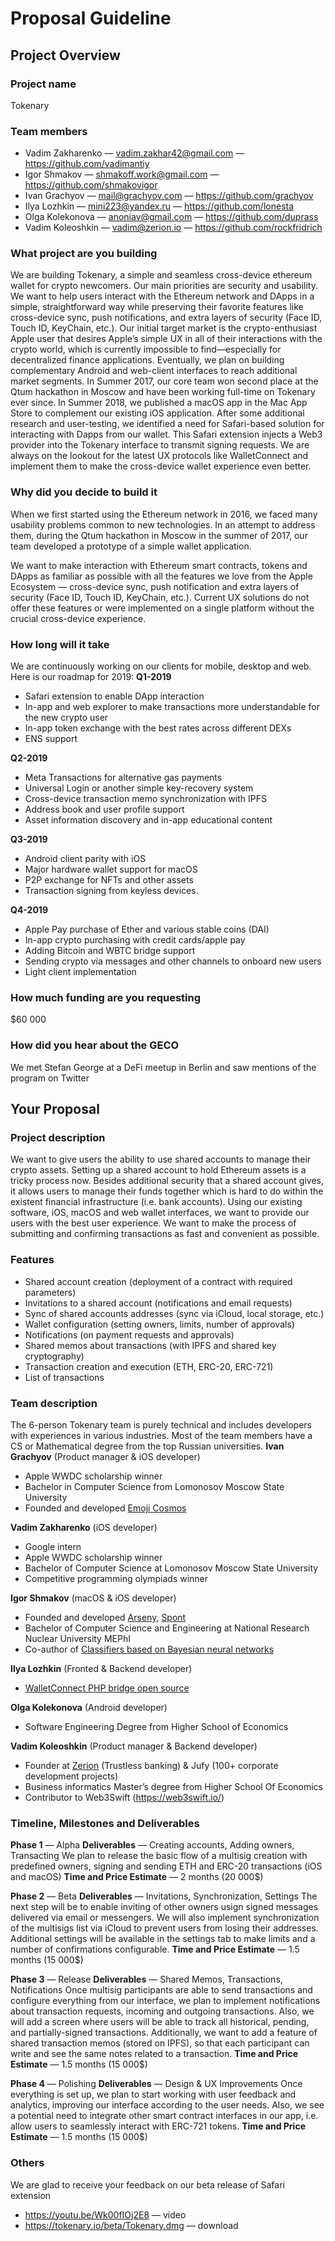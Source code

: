 # Proposal Guideline 

## Project Overview

### Project name
Tokenary

### Team members 
* Vadim Zakharenko  — vadim.zakhar42@gmail.com — https://github.com/vadimantiy
* Igor Shmakov — shmakoff.work@gmail.com — https://github.com/shmakovigor 
* Ivan Grachyov — mail@grachyov.com — https://github.com/grachyov
* Ilya Lozhkin — mini223@yandex.ru —  https://github.com/lonesta 
* Olga Kolekonova —  anoniav@gmail.com — https://github.com/duprass
* Vadim Koleoshkin — vadim@zerion.io — https://github.com/rockfridrich  

### What project are you building 
We are building Tokenary, a simple and seamless cross-device ethereum wallet for crypto newcomers. Our main priorities are security and usability. We want to help users interact with the Ethereum network and DApps in a simple, straightforward way while preserving their favorite features like cross-device sync, push notifications, and extra layers of security (Face ID, Touch ID, KeyChain, etc.). Our initial target market is the crypto-enthusiast Apple user that desires Apple’s simple UX in all of their interactions with the crypto world, which is currently impossible to find—especially for decentralized finance applications. Eventually, we plan on building complementary Android and web-client interfaces to reach additional market segments. 
In Summer 2017, our core team won second place at the Qtum hackathon in Moscow and have been working full-time on Tokenary ever since. In Summer 2018, we published a macOS app in the Mac App Store to complement our existing iOS application. After some additional research and user-testing, we identified a need for Safari-based solution for interacting with Dapps from our wallet. This Safari extension injects a Web3 provider into the Tokenary interface to transmit signing requests.
We are always on the lookout for the latest UX protocols like WalletConnect and implement them to make the cross-device wallet experience even better.

### Why did you decide to build it 
When we first started using the Ethereum network in 2016, we faced many usability problems common to new technologies. In an attempt to address them, during the Qtum hackathon in Moscow in the summer of 2017, our team developed a prototype of a simple wallet application.

We want to make interaction with Ethereum smart contracts, tokens and DApps as familiar as possible with all the features we love from the Apple Ecosystem — cross-device sync, push notification and extra layers of security (Face ID, Touch ID, KeyChain, etc.). Current UX solutions do not offer these features or were implemented on a single platform without the crucial cross-device experience. 

### How long will it take 
We are continuously working on our clients for mobile, desktop and web. Here is our roadmap for 2019:
**Q1-2019**
* Safari extension to enable DApp interaction
* In-app and web explorer to make transactions more understandable for the new crypto user
* In-app token exchange with the best rates across different DEXs
* ENS support

**Q2-2019**
* Meta Transactions for alternative gas payments 
* Universal Login or another simple key-recovery system
* Cross-device transaction memo synchronization with IPFS
* Address book and user profile support
* Asset information discovery and in-app educational content

**Q3-2019**
* Android client parity with iOS
* Major hardware wallet support for macOS
* P2P exchange for NFTs and other assets
* Transaction signing from keyless devices.

**Q4-2019**
* Apple Pay purchase of Ether and various stable coins (DAI)
* In-app crypto purchasing with credit cards/apple pay  
* Adding Bitcoin and WBTC bridge support 
* Sending crypto via messages and other channels to onboard new users
* Light client implementation

### How much funding are you requesting  
$60 000

### How did you hear about the GECO
We met Stefan George at a DeFi meetup in Berlin and saw mentions of the program on Twitter

## Your Proposal 

### Project description
We want to give users the ability to use shared accounts to manage their crypto assets. Setting up a shared account to hold Ethereum assets is a tricky process now. Besides additional security that a shared account gives, it allows users to manage their funds together which is hard to do within the existent financial infrastructure (i.e. bank accounts). Using our existing software, iOS, macOS and web wallet interfaces, we want to provide our users with the best user experience. We want to make the process of submitting and confirming transactions as fast and convenient as possible.

### Features
* Shared account creation (deployment of a contract with required parameters)
* Invitations to a shared account (notifications and email requests)
* Sync of shared accounts addresses (sync via iCloud, local storage, etc.)
* Wallet configuration (setting owners, limits, number of approvals)
* Notifications (on payment requests and approvals)
* Shared memos about transactions (with IPFS and shared key cryptography)
* Transaction creation and execution (ETH, ERC-20, ERC-721)
* List of transactions

### Team description
The 6-person Tokenary team is purely technical and includes developers with experiences in various industries. Most of the team members have a CS or Mathematical degree from the top Russian universities. 
**Ivan Grachyov** (Product manager & iOS developer)
* Apple WWDC scholarship winner
* Bachelor in Computer Science from Lomonosov Moscow State University
* Founded and developed [Emoji Cosmos](https://www.producthunt.com/posts/emoji-cosmos)

**Vadim Zakharenko** (iOS developer)
* Google intern
* Apple WWDC scholarship winner
* Bachelor of Computer Science at Lomonosov Moscow State University
* Competitive programming olympiads winner

**Igor Shmakov** (macOS & iOS developer)
* Founded and developed [Arseny](https://itunes.apple.com/ru/app/id1340250301), [Spont](https://itunes.apple.com/us/app/spont-make-events-meet-new-people/id1125189088?mt=8)
* Bachelor of Computer Science and Engineering at National Research Nuclear University MEPhI
* Co-author of [Classifiers based on Bayesian neural networks](https://ieeexplore.ieee.org/document/7910653) 

**Ilya Lozhkin** (Fronted & Backend developer)
* [WalletConnect PHP bridge open source](https://github.com/Tokenary/laravel-walletconnect-bridge) 

**Olga Kolekonova** (Android developer)
* Software Engineering Degree from Higher School of Economics 

**Vadim Koleoshkin** (Product manager & Backend developer)
* Founder at [Zerion](https://zerion.io) (Trustless banking) & Jufy (100+ corporate development projects)
* Business informatics Master’s degree from Higher School Of Economics 
* Contributor to Web3Swift (https://web3swift.io/) 

### Timeline, Milestones and Deliverables
**Phase 1** — Alpha 
**Deliverables** — Creating accounts, Adding owners, Transacting 
We plan to release the basic flow of a multisig creation with predefined owners, signing and sending ETH and ERC-20 transactions (iOS and macOS)
**Time and Price Estimate** — 2 months (20 000$)

**Phase 2** — Beta 
**Deliverables** — Invitations, Synchronization, Settings 
The next step will be to enable inviting of other owners usign signed messages delivered via email or messengers. We will also implement synchronization of the multisigs list via iCloud to prevent users from losing their addresses. Additional settings will be available in the settings tab to make limits and a number of confirmations configurable. 
**Time and Price Estimate** — 1.5 months (15 000$)

**Phase 3** — Release 
**Deliverables** — Shared Memos, Transactions, Notifications
Once multisig participants are able to send transactions and configure everything from our interface, we plan to implement notifications about transaction requests, incoming and outgoing transactions. Also, we will add a screen where users will be able to track all historical, pending, and partially-signed transactions. Additionally, we want to add a feature of shared transaction memos (stored on IPFS), so that each participant can write and see the same notes related to a transaction.
**Time and Price Estimate** — 1.5 months (15 000$)

**Phase 4** — Polishing 
**Deliverables** — Design & UX Improvements
Once everything is set up, we plan to start working with user feedback and analytics, improving our interface according to the user needs. Also, we see a potential need to integrate other smart contract interfaces in our app, i.e. allow users to seamlessly interact with ERC-721 tokens. 
**Time and Price Estimate** — 1.5 months (15 000$)

### Others	 
We are glad to receive your feedback on our beta release of Safari extension 
* https://youtu.be/Wk00fIOj2E8 — video
* https://tokenary.io/beta/Tokenary.dmg — download 


